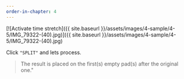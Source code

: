 ```yaml
---
order-in-chapter: 4
---
```


[![Activate time stretch]({{ site.baseurl }}/assets/images/4-sample/4-5/IMG_79322-(40).jpg)]({{
site.baseurl }}/assets/images/4-sample/4-5/IMG_79322-(40).jpg)

Click `"SPLIT"` and lets process.

> The result is placed on the first(s) empty pad(s) after the original one."
